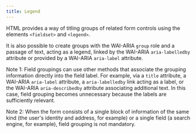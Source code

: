 ```yaml
---
title: Legend
---
```


HTML provides a way of titling groups of related form controls using the elements `<fieldset>` and `<legend>`.

It is also possible to create groups with the WAI-ARIA `group` role and a passage of text, acting as a legend, linked by the WAI-ARIA `aria-labelledby` attribute or provided by a WAI-ARIA `aria-label` attribute.

Note 1: Field groupings can use other methods that associate the grouping information directly into the field label.
For example, via a `title` attribute, a WAI-ARIA `aria-label` attribute, a `aria-labelledby` link acting as a label, or the WAI-ARIA `aria-describedby` attribute associating additional text. In this case, field grouping becomes unnecessary because the labels are sufficiently relevant.

Note 2: When the form consists of a single block of information of the same kind (the user's identity and address, for example) or a single field (a search engine, for example), field grouping is not mandatory.
